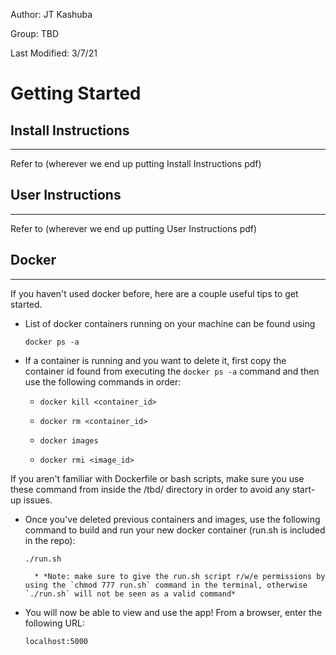 Author: JT Kashuba

Group: TBD

Last Modified: 3/7/21


# Getting Started

## Install Instructions
--------------------------------------------------------------------------------
Refer to (wherever we end up putting Install Instructions pdf)



## User Instructions
--------------------------------------------------------------------------------
Refer to (wherever we end up putting User Instructions pdf)


## Docker
--------------------------------------------------------------------------------
If you haven't used docker before, here are a couple useful tips to get started.

* List of docker containers running on your machine can be found using

  ```
  docker ps -a
  ```

* If a container is running and you want to delete it, first copy the container id found from executing the `docker ps -a` command and then use the following commands in order:


    * `docker kill <container_id>`

    * `docker rm <container_id>`

    * `docker images`

    * `docker rmi <image_id>`


If you aren't familiar with Dockerfile or bash scripts, make sure you use these command from inside the /tbd/ directory in order to avoid any start-up issues.

* Once you've deleted previous containers and images, use the following command to build and run your new docker container (run.sh is included in the repo):

  ```
  ./run.sh
  ```

        * *Note: make sure to give the run.sh script r/w/e permissions by using the `chmod 777 run.sh` command in the terminal, otherwise `./run.sh` will not be seen as a valid command*

* You will now be able to view and use the app! From a browser, enter the following URL:

  ```
  localhost:5000
  ```
